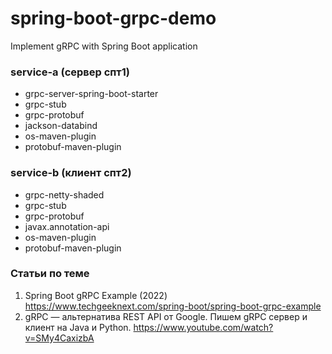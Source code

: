# spring-boot-grpc-demo
Implement gRPC with Spring Boot application

### service-a (сервер спт1)
  - grpc-server-spring-boot-starter
  - grpc-stub
  - grpc-protobuf
  - jackson-databind
  - os-maven-plugin
  - protobuf-maven-plugin

### service-b (клиент спт2)
  - grpc-netty-shaded
  - grpc-stub
  - grpc-protobuf
  - javax.annotation-api
  - os-maven-plugin
  - protobuf-maven-plugin

### Статьи по теме
1. Spring Boot gRPC Example (2022) https://www.techgeeknext.com/spring-boot/spring-boot-grpc-example
2. gRPC — альтернатива REST API от Google. Пишем gRPC сервер и клиент на Java и Python. https://www.youtube.com/watch?v=SMy4CaxizbA

